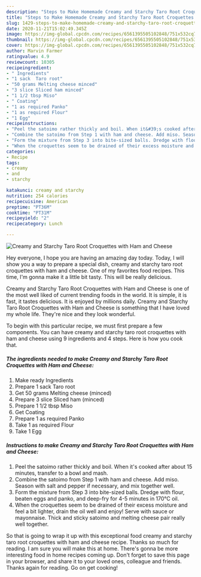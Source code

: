 ```yaml
---
description: "Steps to Make Homemade Creamy and Starchy Taro Root Croquettes with Ham and Cheese"
title: "Steps to Make Homemade Creamy and Starchy Taro Root Croquettes with Ham and Cheese"
slug: 1429-steps-to-make-homemade-creamy-and-starchy-taro-root-croquettes-with-ham-and-cheese
date: 2020-11-21T15:02:49.345Z
image: https://img-global.cpcdn.com/recipes/6561395505102848/751x532cq70/creamy-and-starchy-taro-root-croquettes-with-ham-and-cheese-recipe-main-photo.jpg
thumbnail: https://img-global.cpcdn.com/recipes/6561395505102848/751x532cq70/creamy-and-starchy-taro-root-croquettes-with-ham-and-cheese-recipe-main-photo.jpg
cover: https://img-global.cpcdn.com/recipes/6561395505102848/751x532cq70/creamy-and-starchy-taro-root-croquettes-with-ham-and-cheese-recipe-main-photo.jpg
author: Marvin Farmer
ratingvalue: 4.9
reviewcount: 10305
recipeingredient:
- " Ingredients"
- "1 sack  Taro root"
- "50 grams Melting cheese minced"
- "3 slice Sliced ham minced"
- "1 1/2 tbsp Miso"
- " Coating"
- "1 as required Panko"
- "1 as required Flour"
- "1 Egg"
recipeinstructions:
- "Peel the satoimo rather thickly and boil. When it&#39;s cooked after about 15 minutes, transfer to a bowl and mash."
- "Combine the satoimo from Step 1 with ham and cheese. Add miso. Season with salt and pepper if necessary, and mix together well."
- "Form the mixture from Step 3 into bite-sized balls. Dredge with flour, beaten eggs and panko, and deep-fry for 4-5 minutes in 170℃ oil."
- "When the croquettes seem to be drained of their excess moisture and feel a bit lighter, drain the oil well and enjoy! Serve with sauce or mayonnaise. Thick and sticky satoimo and melting cheese pair really well together."
categories:
- Recipe
tags:
- creamy
- and
- starchy

katakunci: creamy and starchy 
nutrition: 254 calories
recipecuisine: American
preptime: "PT36M"
cooktime: "PT31M"
recipeyield: "2"
recipecategory: Lunch

---
```



![Creamy and Starchy Taro Root Croquettes with Ham and Cheese](https://img-global.cpcdn.com/recipes/6561395505102848/751x532cq70/creamy-and-starchy-taro-root-croquettes-with-ham-and-cheese-recipe-main-photo.jpg)

Hey everyone, I hope you are having an amazing day today. Today, I will show you a way to prepare a special dish, creamy and starchy taro root croquettes with ham and cheese. One of my favorites food recipes. This time, I'm gonna make it a little bit tasty. This will be really delicious.

Creamy and Starchy Taro Root Croquettes with Ham and Cheese is one of the most well liked of current trending foods in the world. It is simple, it is fast, it tastes delicious. It is enjoyed by millions daily. Creamy and Starchy Taro Root Croquettes with Ham and Cheese is something that I have loved my whole life. They're nice and they look wonderful.




To begin with this particular recipe, we must first prepare a few components. You can have creamy and starchy taro root croquettes with ham and cheese using 9 ingredients and 4 steps. Here is how you cook that.

<!--inarticleads1-->

##### The ingredients needed to make Creamy and Starchy Taro Root Croquettes with Ham and Cheese:

1. Make ready  Ingredients
1. Prepare 1 sack  Taro root
1. Get 50 grams Melting cheese (minced)
1. Prepare 3 slice Sliced ham (minced)
1. Prepare 1 1/2 tbsp Miso
1. Get  Coating
1. Prepare 1 as required Panko
1. Take 1 as required Flour
1. Take 1 Egg




<!--inarticleads2-->

##### Instructions to make Creamy and Starchy Taro Root Croquettes with Ham and Cheese:

1. Peel the satoimo rather thickly and boil. When it&#39;s cooked after about 15 minutes, transfer to a bowl and mash.
1. Combine the satoimo from Step 1 with ham and cheese. Add miso. Season with salt and pepper if necessary, and mix together well.
1. Form the mixture from Step 3 into bite-sized balls. Dredge with flour, beaten eggs and panko, and deep-fry for 4-5 minutes in 170℃ oil.
1. When the croquettes seem to be drained of their excess moisture and feel a bit lighter, drain the oil well and enjoy! Serve with sauce or mayonnaise. Thick and sticky satoimo and melting cheese pair really well together.




So that is going to wrap it up with this exceptional food creamy and starchy taro root croquettes with ham and cheese recipe. Thanks so much for reading. I am sure you will make this at home. There's gonna be more interesting food in home recipes coming up. Don't forget to save this page in your browser, and share it to your loved ones, colleague and friends. Thanks again for reading. Go on get cooking!
